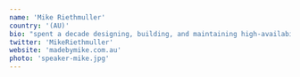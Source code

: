 ```yaml
---
name: 'Mike Riethmuller'
country: '(AU)'
bio: "spent a decade designing, building, and maintaining high-availability web apps for the government. He's now an independent developer focusing on CSS, typography, canvas, data viz and more. "
twitter: 'MikeRiethmuller'
website: 'madebymike.com.au'
photo: 'speaker-mike.jpg'
---
```


